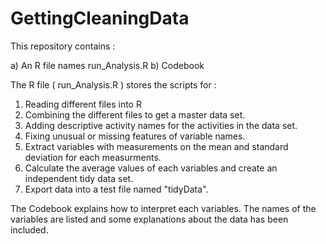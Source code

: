 GettingCleaningData
===================
This repository contains :

a) An R file names run_Analysis.R
b) Codebook


The R file ( run_Analysis.R ) stores the scripts for :
1) Reading different files into R
2) Combining the different files to get a master data set.
3) Adding descriptive activity names for the activities in the data set.
4) Fixing unusual or missing features of variable names.
5) Extract variables with measurements on the mean and standard deviation for each measurments.
6) Calculate the average values of each variables and create an independent tidy data set.
7) Export data into a test file named "tidyData".


The Codebook explains how to interpret each variables. The names of the variables are listed
and some explanations about the data has been included.
